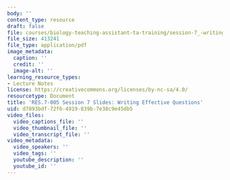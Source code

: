```yaml
---
body: ''
content_type: resource
draft: false
file: courses/biology-teaching-assistant-ta-training/session-7_-writing-effective-questions_edited_processed.pdf
file_size: 413241
file_type: application/pdf
image_metadata:
  caption: ''
  credit: ''
  image-alt: ''
learning_resource_types:
- Lecture Notes
license: https://creativecommons.org/licenses/by-nc-sa/4.0/
resourcetype: Document
title: 'RES.7-005 Session 7 Slides: Writing Effective Questions'
uid: d7893bdf-72f6-4919-839b-7e38c9e45db5
video_files:
  video_captions_file: ''
  video_thumbnail_file: ''
  video_transcript_file: ''
video_metadata:
  video_speakers: ''
  video_tags: ''
  youtube_description: ''
  youtube_id: ''
---
```

